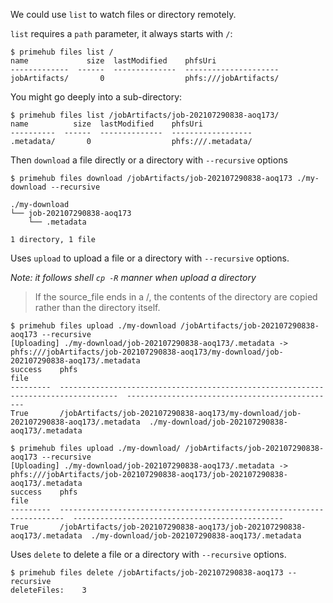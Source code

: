 We could use `list` to watch files or directory remotely.

`list` requires a `path` parameter, it always starts with `/`:

```
$ primehub files list /
name             size  lastModified    phfsUri
-------------  ------  --------------  ---------------------
jobArtifacts/       0                  phfs:///jobArtifacts/
```

You might go deeply into a sub-directory:

```
$ primehub files list /jobArtifacts/job-202107290838-aoq173/
name          size  lastModified    phfsUri
----------  ------  --------------  ------------------
.metadata/       0                  phfs:///.metadata/
```

Then `download` a file directly or a directory with `--recursive` options

```
$ primehub files download /jobArtifacts/job-202107290838-aoq173 ./my-download --recursive
```

```
./my-download
└── job-202107290838-aoq173
    └── .metadata

1 directory, 1 file
```

Uses `upload` to upload a file or a directory with `--recursive` options.

*Note: it follows shell `cp -R` manner when upload a directory*
> If the source_file ends in a /, the contents of the directory are copied rather than the directory itself.

```
$ primehub files upload ./my-download /jobArtifacts/job-202107290838-aoq173 --recursive
[Uploading] ./my-download/job-202107290838-aoq173/.metadata -> phfs:///jobArtifacts/job-202107290838-aoq173/my-download/job-202107290838-aoq173/.metadata
success    phfs                                                                                 file
---------  -----------------------------------------------------------------------------------  -----------------------------------------------
True       /jobArtifacts/job-202107290838-aoq173/my-download/job-202107290838-aoq173/.metadata  ./my-download/job-202107290838-aoq173/.metadata
```

```
$ primehub files upload ./my-download/ /jobArtifacts/job-202107290838-aoq173 --recursive
[Uploading] ./my-download/job-202107290838-aoq173/.metadata -> phfs:///jobArtifacts/job-202107290838-aoq173/job-202107290838-aoq173/.metadata
success    phfs                                                                     file
---------  -----------------------------------------------------------------------  -----------------------------------------------
True       /jobArtifacts/job-202107290838-aoq173/job-202107290838-aoq173/.metadata  ./my-download/job-202107290838-aoq173/.metadata
```

Uses `delete` to delete a file or a directory with `--recursive` options.

```
$ primehub files delete /jobArtifacts/job-202107290838-aoq173 --recursive
deleteFiles:    3
```

